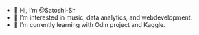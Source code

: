 - 👋 Hi, I’m @Satoshi-Sh
- 👀 I’m interested in music, data analytics, and webdevelopment.
- 🌱 I’m currently learning with Odin project and Kaggle.


<!---
Satoshi-Sh/Satoshi-Sh is a ✨ special ✨ repository because its `README.md` (this file) appears on your GitHub profile.
You can click the Preview link to take a look at your changes.
--->
